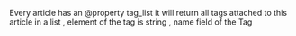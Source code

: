 Every article has an @property  tag_list
it will return all tags attached to this article in a list  , 
element of the tag is string , name field of the Tag

